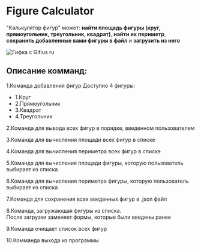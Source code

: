# Figure Calculator

"Калькулятор фигур" может: **найти площадь фигуры (круг, прямоугольник, треугольник, квадрат)**, **найти их периметр**, **сохранить добавленные вами фигуры в файл** и **загрузить из него**

![Гифка с Gifius ru](https://user-images.githubusercontent.com/81505429/222931212-187ce5bc-35d4-4c34-93af-033e79e2f060.gif)

## Описание комманд:

1.Команда добавления фигур
Доступно 4 фигуры:
- 1.Круг
- 2.Прямоугольник
- 3.Квадрат
- 4.Треугольник 
	 
2.Команда для вывода всех фигур в порядке, введенном пользователем
	 
3.Команда для вычисления площади всех фигур в списке 
	 
4.Команда для вычисления периметра всех фигур в списке
	 
5.Команда для вычисления площади фигуры, которую пользователь выбирает из списка 
	 
6.Команда для вычисления периметра фигуры, которую пользователь выбирает из списка
	 
7.Команда для сохранения всех введенных фигур в .json файл 
	 
8.Команда, загружающая фигуры из списка.  
После загрузки заменяет формы, которые были введены ранее  
	 
9.Команда очищает список всех фигур   

10.Комманда выхода из программы
